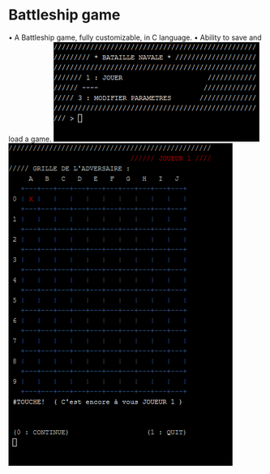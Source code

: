 # Battleship game

• A Battleship game, fully customizable, in C language. 
• Ability to save and load a game. 
![](/images/screen%20(1).png)
![](/images/screen%20(2).png)


